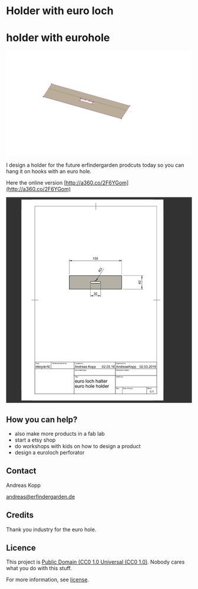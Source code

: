 # Holder with euro loch
# holder with eurohole

![](euroloch.png)

I design a holder for the future erfindergarden prodcuts today so you can hang it on hooks with an euro hole. 

Here the online version [http://a360.co/2F6YGom](http://a360.co/2F6YGom)

![](drawing.png)

## How you can help?

* also make more products in a fab lab
* start a etsy shop
* do workshops with kids on how to design a product
* design a euroloch perforator



## Contact

Andreas Kopp

[andreas@erfindergarden.de](mailto:andreas@erfindergarden.de)


## Credits
 
Thank you industry for the euro hole. 

## Licence

This project is [Public Domain (CC0 1.0 Universal (CC0 1.0)](https://creativecommons.org/publicdomain/zero/1.0/). Nobody cares what you do with this stuff.

For more information, see [license](license.md). 